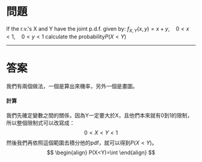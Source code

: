 # 問題
If the r.v.'s X and Y have the joint p.d.f. given by:
$f_{X,Y}(x,y)=x+y,\quad 0<x< 1,\quad 0<y< 1$
calculate the probability$P(X<Y)$
- - -
# 答案
我們有兩個做法，一個是算出來機率，另外一個是畫圖。
#### 計算
我們先確定變數之間的關係，因為Y一定要大於X，且他們本來就有0到1的限制，所以整個限制式可以改寫成：
$$
0<X<Y<1
$$
然後我們再依照這個範圍去積分他的pdf，就可以得到$P(X<Y)$。
$$
\begin{align}
P(X<Y)=\int
\end{align}
$$
